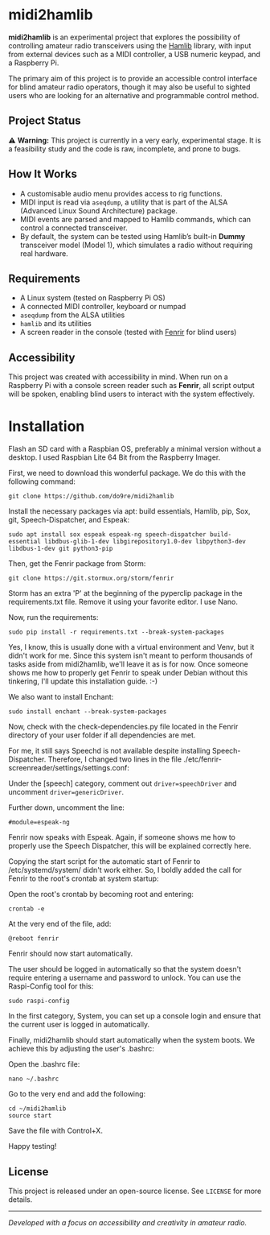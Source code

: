 # midi2hamlib

**midi2hamlib** is an experimental project that explores the possibility of controlling amateur radio transceivers using the [Hamlib](https://github.com/Hamlib/Hamlib)
 library, with input from external devices such as a MIDI controller, a USB numeric keypad, and a Raspberry Pi.

The primary aim of this project is to provide an accessible control interface for blind amateur radio operators, though it may also be useful to sighted users who are looking for an alternative and programmable control method.

## Project Status

⚠️ **Warning:** This project is currently in a very early, experimental stage. It is a feasibility study and the code is raw, incomplete, and prone to bugs.

## How It Works

- A customisable audio menu provides access to rig functions.
- MIDI input is read via `aseqdump`, a utility that is part of the ALSA (Advanced Linux Sound Architecture) package.
- MIDI events are parsed and mapped to Hamlib commands, which can control a connected transceiver.
- By default, the system can be tested using Hamlib’s built-in **Dummy** transceiver model (Model 1), which simulates a radio without requiring real hardware.

## Requirements

- A Linux system (tested on Raspberry Pi OS)
- A connected MIDI controller, keyboard or numpad
- `aseqdump` from the ALSA utilities
- `hamlib` and its utilities
- A screen reader in the console (tested with [Fenrir](https://github.com/chrys87/fenrir) for blind users)

## Accessibility

This project was created with accessibility in mind. When run on a Raspberry Pi with a console screen reader such as **Fenrir**, all script output will be spoken, enabling blind users to interact with the system effectively.

# Installation

Flash an SD card with a Raspbian OS, preferably a minimal version without a desktop. I used Raspbian Lite 64 Bit from the Raspberry Imager.

First, we need to download this wonderful package. We do this with the following command:
```
git clone https://github.com/do9re/midi2hamlib
```

Install the necessary packages via apt: build essentials, Hamlib, pip, Sox, git, Speech-Dispatcher, and Espeak:
```
sudo apt install sox espeak espeak-ng speech-dispatcher build-essential libdbus-glib-1-dev libgirepository1.0-dev libpython3-dev libdbus-1-dev git python3-pip
```

Then, get the Fenrir package from Storm:
```
git clone https://git.stormux.org/storm/fenrir
```

Storm has an extra 'P' at the beginning of the pyperclip package in the requirements.txt file. Remove it using your favorite editor. I use Nano.

Now, run the requirements:
```
sudo pip install -r requirements.txt --break-system-packages
```

Yes, I know, this is usually done with a virtual environment and Venv, but it didn't work for me. Since this system isn't meant to perform thousands of tasks aside from midi2hamlib, we'll leave it as is for now. Once someone shows me how to properly get Fenrir to speak under Debian without this tinkering, I'll update this installation guide. :-)

We also want to install Enchant:
```
sudo install enchant --break-system-packages
```

Now, check with the check-dependencies.py file located in the Fenrir directory of your user folder if all dependencies are met.

For me, it still says Speechd is not available despite installing Speech-Dispatcher. Therefore, I changed two lines in the file ./etc/fenrir-screenreader/settings/settings.conf:

Under the [speech] category, comment out `driver=speechDriver` and uncomment `driver=genericDriver`.

Further down, uncomment the line:
```
#module=espeak-ng
```

Fenrir now speaks with Espeak. Again, if someone shows me how to properly use the Speech Dispatcher, this will be explained correctly here.

Copying the start script for the automatic start of Fenrir to /etc/systemd/system/ didn't work either. So, I boldly added the call for Fenrir to the root's crontab at system startup:

Open the root's crontab by becoming root and entering:
```
crontab -e
```

At the very end of the file, add:
```
@reboot fenrir
```
Fenrir should now start automatically.

The user should be logged in automatically so that the system doesn't require entering a username and password to unlock. You can use the Raspi-Config tool for this:
```
sudo raspi-config
```

In the first category, System, you can set up a console login and ensure that the current user is logged in automatically.

Finally, midi2hamlib should start automatically when the system boots. We achieve this by adjusting the user's .bashrc:

Open the .bashrc file:
```
nano ~/.bashrc
```

Go to the very end and add the following:
```
cd ~/midi2hamlib
source start
```

Save the file with Control+X.

Happy testing!

## License

This project is released under an open-source license. See `LICENSE` for more details.

---

*Developed with a focus on accessibility and creativity in amateur radio.*


